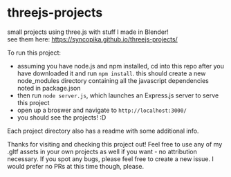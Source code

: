 # threejs-projects
small projects using three.js with stuff I made in Blender!    
see them here: https://syncopika.github.io/threejs-projects/    
    
To run this project:    
- assuming you have node.js and npm installed, cd into this repo after you have downloaded it and run `npm install`. this should create a new node_modules directory containing all the javascript dependencies noted in package.json
- then run `node server.js`, which launches an Express.js server to serve this project
- open up a broswer and navigate to `http://localhost:3000/`
- you should see the projects! :D
    
Each project directory also has a readme with some additional info.      
    
Thanks for visiting and checking this project out! Feel free to use any of my .gltf assets in your own projects as well if you want - no attribution necessary. If you spot any bugs, please feel free to create a new issue. I would prefer no PRs at this time though, please.    
    